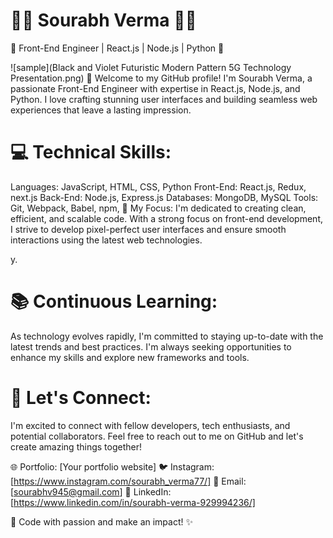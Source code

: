 # 👨‍💻 Sourabh Verma 👨‍💻

🌟 Front-End Engineer | React.js | Node.js | Python 🌟

![sample](Black and Violet Futuristic Modern Pattern 5G Technology Presentation.png)
👋 Welcome to my GitHub profile! I'm Sourabh Verma, a passionate Front-End Engineer with expertise in React.js, Node.js, and Python. I love crafting stunning user interfaces and building seamless web experiences that leave a lasting impression.

# 💻 Technical Skills:

Languages: JavaScript, HTML, CSS, Python
Front-End: React.js, Redux, next.js
Back-End: Node.js, Express.js
Databases: MongoDB, MySQL
Tools: Git, Webpack, Babel, npm, 
🚀 My Focus:
I'm dedicated to creating clean, efficient, and scalable code. With a strong focus on front-end development, I strive to develop pixel-perfect user interfaces and ensure smooth interactions using the latest web technologies.

y.

# 📚 Continuous Learning:
As technology evolves rapidly, I'm committed to staying up-to-date with the latest trends and best practices. I'm always seeking opportunities to enhance my skills and explore new frameworks and tools.

# 🌟 Let's Connect:
I'm excited to connect with fellow developers, tech enthusiasts, and potential collaborators. Feel free to reach out to me on GitHub and let's create amazing things together!

🌐 Portfolio: [Your portfolio website]
🐦 Instagram: [https://www.instagram.com/sourabh_verma77/]
📧 Email: [sourabhv945@gmail.com]
📝 LinkedIn: [https://www.linkedin.com/in/sourabh-verma-929994236/]

🚀 Code with passion and make an impact! ✨
